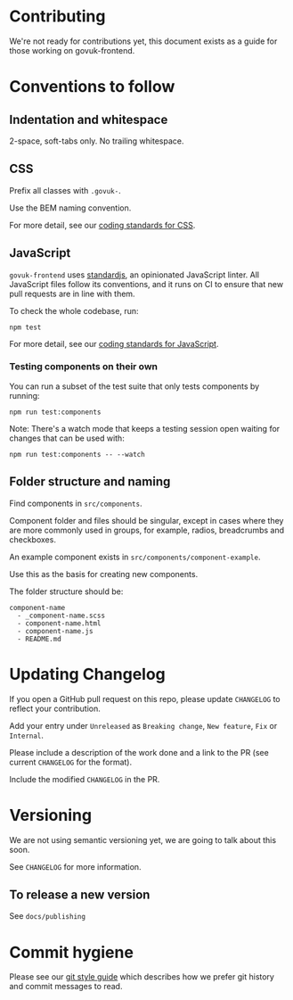 # Contributing

We're not ready for contributions yet, this document exists as a guide for those working on govuk-frontend.

# Conventions to follow

## Indentation and whitespace

2-space, soft-tabs only. No trailing whitespace.

## CSS

Prefix all classes with `.govuk-`.

Use the BEM naming convention.

For more detail, see our [coding standards for CSS](/docs/coding-standards/css.md).

## JavaScript

`govuk-frontend` uses [standardjs](http://standardjs.com/), an opinionated JavaScript linter.
All JavaScript files follow its conventions, and it runs on CI to ensure that new pull requests are in line with them.

To check the whole codebase, run:

    npm test

For more detail, see our [coding standards for JavaScript](/docs/coding-standards/js.md).

### Testing components on their own
You can run a subset of the test suite that only tests components by running:

    npm run test:components

Note: There's a watch mode that keeps a testing session open waiting for changes that can be used with:

    npm run test:components -- --watch

## Folder structure and naming

Find components in `src/components`.

Component folder and files should be singular, except in cases where they are more commonly used in groups, for example, radios, breadcrumbs and checkboxes.

An example component exists in `src/components/component-example`.

Use this as the basis for creating new components.

The folder structure should be:

    component-name
      - _component-name.scss
      - component-name.html
      - component-name.js
      - README.md

# Updating Changelog

If you open a GitHub pull request on this repo, please update `CHANGELOG` to reflect your contribution.

Add your entry under `Unreleased` as `Breaking change`, `New feature`, `Fix` or `Internal`.

Please include a description of the work done and a link to the PR (see current `CHANGELOG` for the format).

Include the modified `CHANGELOG` in the PR.


# Versioning

We are not using semantic versioning yet, we are going to talk about this soon.

See `CHANGELOG` for more information.

## To release a new version

See `docs/publishing`

# Commit hygiene

Please see our [git style guide](https://github.com/alphagov/styleguides/blob/master/git.md)
which describes how we prefer git history and commit messages to read.
